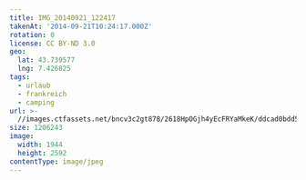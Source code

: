 ```yaml
---
title: IMG_20140921_122417
takenAt: '2014-09-21T10:24:17.000Z'
rotation: 0
license: CC BY-ND 3.0
geo:
  lat: 43.739577
  lng: 7.426825
tags:
  - urlaub
  - frankreich
  - camping
url: >-
  //images.ctfassets.net/bncv3c2gt878/2618HpOGjh4yEcFRYaMkeK/ddcad0bdd5c2e161c86f92c3fe1d21e1/img_20140921_122417_28278759216_o
size: 1206243
image:
  width: 1944
  height: 2592
contentType: image/jpeg
---
```


